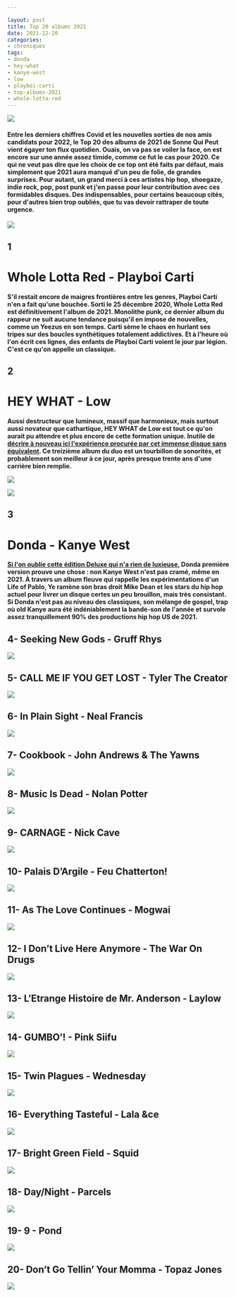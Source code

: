 ```yaml
---

layout: post
title: Top 20 albums 2021
date: 2021-12-20
categories:
- chroniques
tags:
- donda
- hey-what
- kanye-west
- low
- playboi-carti
- top-albums-2021
- whole-lotta-red
---
```


![](images/sonne-qui-peut-16.png)

#### Entre les derniers chiffres Covid et les nouvelles sorties de nos amis candidats pour 2022, le Top 20 des albums de 2021 de Sonne Qui Peut vient égayer ton flux quotidien. Ouais, on va pas se voiler la face, on est encore sur une année assez timide, comme ce fut le cas pour 2020. Ce qui ne veut pas dire que les choix de ce top ont été faits par défaut, mais simplement que 2021 aura manqué d'un peu de folie, de grandes surprises. Pour autant, un grand merci à ces artistes hip hop, shoegaze, indie rock, pop, post punk et j'en passe pour leur contribution avec ces formidables disques. Des indispensables, pour certains beaucoup cités, pour d'autres bien trop oubliés, que tu vas devoir rattraper de toute urgence.

<!--more-->

![](images/x77ulg79f0oea_600-3.jpeg)

## **1**

# Whole Lotta Red - Playboi Carti

**S'il restait encore de maigres frontières entre les genres, Playboi Carti n'en a fait qu'une bouchée. Sorti le 25 décembre 2020, Whole Lotta Red est définitivement l'album de 2021. Monolithe punk, ce dernier album du rappeur ne suit aucune tendance puisqu'il en impose de nouvelles, comme un Yeezus en son temps. Carti sème le chaos en hurlant ses tripes sur des boucles synthétiques totalement addictives. Et à l'heure où l'on écrit ces lignes, des enfants de Playboi Carti voient le jour par légion.** **C'est ce qu'on appelle un classique.**

## 2

# HEY WHAT - Low

**Aussi destructeur que lumineux, massif que harmonieux, mais surtout aussi novateur que cathartique, HEY WHAT de Low est tout ce qu'on aurait pu attendre et plus encore de cette formation unique. Inutile de [décrire à nouveau ici l'expérience procurée par cet immense disque sans équivalent](https://sonnequipeut.com/2021/10/28/si-la-fin-est-proche-sa-bo-est-signee-low/). Ce treizième album du duo est un tourbillon de sonorités, et probablement son meilleur à ce jour, après presque trente ans d'une carrière bien remplie.**

![](images/low-hey-what-1.jpeg)

![](images/1200px-solid_black.svg_.png)

## 3

# Donda - Kanye West

**[Si l'on oublie cette édition Deluxe qui n'a rien de luxieuse](https://sonnequipeut.com/2021/12/01/donda-donda-donda-mais-pas-donda-deluxe/), Donda première version prouve une chose : non Kanye West n'est pas cramé, même en 2021. À travers un album fleuve qui rappelle les expérimentations d'un Life of Pablo, Ye ramène son bras droit Mike Dean et les stars du hip hop actuel pour livrer un disque certes un peu brouillon, mais très consistant. Si Donda n'est pas au niveau des classiques, son mélange de gospel, trap où old Kanye aura été indéniablement la bande-son de l'année et survole assez tranquillement 90% des productions hip hop US de 2021.**

## 4- Seeking New Gods - Gruff Rhys

![](images/gruff.jpeg)

## 5- CALL ME IF YOU GET LOST - Tyler The Creator

![](images/call-me-tyler.jpeg)

## 6- In Plain Sight - Neal Francis

![](images/forshopifynf_800x.jpeg)

## 7- Cookbook - John Andrews & The Yawns

![](images/81usushxihl._sl1500_.jpg)

## 8- Music Is Dead - Nolan Potter

![](images/81nzhyklrpl._sl1500_.jpg)

## 9- CARNAGE - Nick Cave

![](images/61fh0ds4nel._sl1200_.jpg)

## 10- Palais D’Argile - Feu Chatterton!

![](images/81nmfn972js._sl1500_.jpg)

## 11- As The Love Continues - Mogwai

![](images/mogwai-as-the-love-continues.jpeg)

## 12- I Don’t Live Here Anymore - The War On Drugs

![](images/the-war-on-drugs-i-dont-live-here-anymore-scaled-e1626704679508.jpeg)

## 13- L’Etrange Histoire de Mr. Anderson - Laylow

![](images/l_etrange_histoire_de_mr_anderson.jpeg)

## 14- GUMBO’! - Pink Siifu

![](images/a0324102089_10.jpeg)

## 15- Twin Plagues - Wednesday

![](images/a1098743842_10.jpeg)

## 16- Everything Tasteful - Lala &ce

![](images/916bkw5vf9l._sl1500_.jpg)

## 17- Bright Green Field - Squid

![](images/a2848376887_10.jpeg)

## 18- Day/Night - Parcels

![](images/parcels-day-night.jpeg)

## 19- 9 - Pond

![](images/pond.jpeg)

## 20- Don’t Go Tellin’ Your Momma - Topaz Jones

![](images/e6ci9_jxeauuejr.jpeg)
